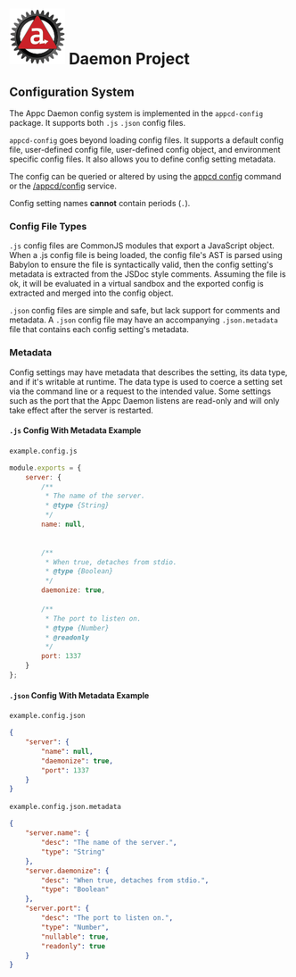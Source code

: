 # ![Appc Daemon logo](../../images/appc-daemon.png) Daemon Project

## Configuration System

The Appc Daemon config system is implemented in the `appcd-config` package. It supports both `.js`
`.json` config files.

`appcd-config` goes beyond loading config files. It supports a default config file, user-defined
config file, user-defined config object, and environment specific config files. It also allows you
to define config setting metadata.

The config can be queried or altered by using the [appcd config](../Commands/config.md) command or
the [/appcd/config](../Services/config.md) service.

Config setting names __cannot__ contain periods (`.`).

### Config File Types

`.js` config files are CommonJS modules that export a JavaScript object. When a .js config file is
being loaded, the config file's AST is parsed using Babylon to ensure the file is syntactically
valid, then the config setting's metadata is extracted from the JSDoc style comments. Assuming the
file is ok, it will be evaluated in a virtual sandbox and the exported config is extracted and
merged into the config object.

`.json` config files are simple and safe, but lack support for comments and metadata. A `.json`
config file may have an accompanying `.json.metadata` file that contains each config setting's
metadata.

### Metadata

Config settings may have metadata that describes the setting, its data type, and if it's writable at
runtime. The data type is used to coerce a setting set via the command line or a request to the
intended value. Some settings such as the port that the Appc Daemon listens are read-only and will
only take effect after the server is restarted.

#### `.js` Config With Metadata Example

`example.config.js`

```javascript
module.exports = {
    server: {
        /**
         * The name of the server.
         * @type {String}
         */
        name: null,


        /**
         * When true, detaches from stdio.
         * @type {Boolean}
         */
        daemonize: true,

        /**
         * The port to listen on.
         * @type {Number}
         * @readonly
         */
        port: 1337
    }
};
```

#### `.json` Config With Metadata Example

`example.config.json`

```json
{
    "server": {
        "name": null,
        "daemonize": true,
        "port": 1337
    }
}
```

`example.config.json.metadata`

```json
{
    "server.name": {
        "desc": "The name of the server.",
        "type": "String"
    },
    "server.daemonize": {
        "desc": "When true, detaches from stdio.",
        "type": "Boolean"
    },
    "server.port": {
        "desc": "The port to listen on.",
        "type": "Number",
        "nullable": true,
        "readonly": true
    }
}
```
